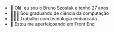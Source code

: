 - 👋 Olá, eu sou o Bruno Szostak e tenho 27 anos 
- 👨🏻‍🏫 Sou graduando de ciência da computação
- 👨🏻‍💻 Trabalho com tecnologia embarcada
- 🌱 Estou me aperfeiçoando em Front End

